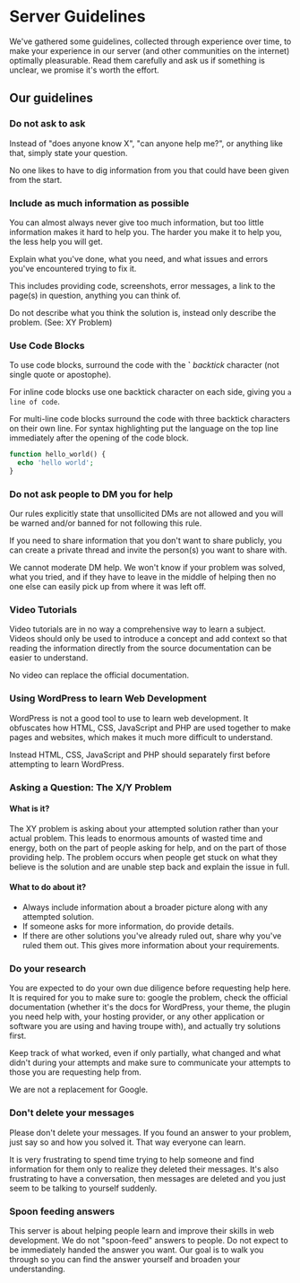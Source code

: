 # Server Guidelines

We've gathered some guidelines, collected through experience over time, to make your experience in our server (and other communities on the internet) optimally pleasurable. Read them carefully and ask us if something is unclear, we promise it's worth the effort.

## Our guidelines

### Do not ask to ask

Instead of "does anyone know X", "can anyone help me?", or anything like that, simply state your question.

No one likes to have to dig information from you that could have been given from the start.

### Include as much information as possible

You can almost always never give too much information, but too little information makes it hard to help you. The harder you make it to help you, the less help you will get.

Explain what you've done, what you need, and what issues and errors you've encountered trying to fix it.

This includes providing code, screenshots, error messages, a link to the page(s) in question, anything you can think of.

Do not describe what you think the solution is, instead only describe the problem. (See: XY Problem)

### Use Code Blocks

To use code blocks, surround the code with the **`** *backtick* character (not single quote or apostophe).

For inline code blocks use one backtick character on each side, giving you `a line of code`.

For multi-line code blocks surround the code with three backtick characters on their own line. For syntax highlighting put the language on the top line immediately after the opening of the code block.

```php
function hello_world() {
  echo 'hello world';
}
```

### Do not ask people to DM you for help

Our rules explicitly state that unsollicited DMs are not allowed and you will be warned and/or banned for not following this rule.

If you need to share information that you don't want to share publicly, you can create a private thread and invite the person(s) you want to share with.

We cannot moderate DM help. We won't know if your problem was solved, what you tried, and if they have to leave in the middle of helping then no one else can easily pick up from where it was left off.

### Video Tutorials

Video tutorials are in no way a comprehensive way to learn a subject. Videos should only be used to introduce a concept and add context so that reading the information directly from the source documentation can be easier to understand.

No video can replace the official documentation.

### Using WordPress to learn Web Development

WordPress is not a good tool to use to learn web development. It obfuscates how HTML, CSS, JavaScript and PHP are used together to make pages and websites, which makes it much more difficult to understand. 

Instead HTML, CSS, JavaScript and PHP should separately first before attempting to learn WordPress.

### Asking a Question: The X/Y Problem

#### What is it?
The XY problem is asking about your attempted solution rather than your actual problem. This leads to enormous amounts of wasted time and energy, both on the part of people asking for help, and on the part of those providing help. The problem occurs when people get stuck on what they believe is the solution and are unable step back and explain the issue in full.

#### What to do about it?
- Always include information about a broader picture along with any attempted solution.
- If someone asks for more information, do provide details.
- If there are other solutions you've already ruled out, share why you've ruled them out. This gives more information about your requirements.

### Do your research

You are expected to do your own due diligence before requesting help here. It is required for you to make sure to: google the problem, check the official documentation (whether it's the docs for WordPress, your theme, the plugin you need help with, your hosting provider, or any other application or software you are using and having troupe with), and actually try solutions first.

Keep track of what worked, even if only partially, what changed and what didn't during your attempts and make sure to communicate your attempts to those you are requesting help from.

We are not a replacement for Google.

### Don't delete your messages

Please don't delete your messages. If you found an answer to your problem, just say so and how you solved it. That way everyone can learn.

It is very frustrating to spend time trying to help someone and find information for them only to realize they deleted their messages. It's also frustrating to have a conversation, then messages are deleted and you just seem to be talking to yourself suddenly.

### Spoon feeding answers

This server is about helping people learn and improve their skills in web development. We do not "spoon-feed" answers to people. Do not expect to be immediately handed the answer you want. Our goal is to walk you through so you can find the answer yourself and broaden your understanding.
